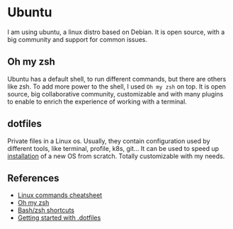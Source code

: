 # Ubuntu

I am using ubuntu, a linux distro based on Debian. It is open source, with a big community and support for common issues.

## Oh my zsh

Ubuntu has a default shell, to run different commands, but there are others like zsh. To add more power to the shell, I used `Oh my zsh` on top. It is open source, big collaborative community, customizable and with many plugins to enable to enrich the experience of working with a terminal.

## dotfiles

Private files in a Linux os. Usually, they contain configuration used by different tools, like terminal, profile, k8s, git...
It can be used to speed up [installation](https://github.com/McLargo/installation) of a new OS from scratch.
Totally customizable with my needs.

## References

- [Linux commands cheatsheet](https://xmind.app/m/WwtB/)
- [Oh my zsh](https://ohmyz.sh/)
- [Bash/zsh shortcuts](https://dev.to/konkit/obvious-and-not-so-obvious-bash-zsh-terminal-shortcuts-3480)
- [Getting started with .dotfiles](https://medium.com/@webprolific/getting-started-with-dotfiles-43c3602fd789)
